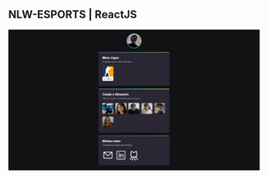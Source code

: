 ## NLW-ESPORTS | ReactJS

<div align="center">

![Design preview for the project](./public/assets/preview.jpg)

</div>